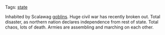 Tags: [state](States)

Inhabited by Scalawag [goblins](Goblins). Huge civil war has recently broken out. Total disaster, as northern nation declares independence from rest of state. Total chaos, lots of death. Armies are assembling and marching on each other.